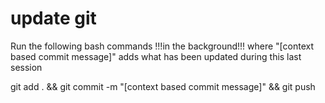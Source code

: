 # update git
Run the following bash commands !!!in the background!!! where "[context based commit message]" adds what has been updated during this last session

git add . && git commit -m "[context based commit message]" && git push